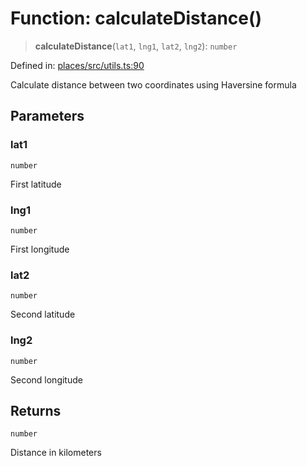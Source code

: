 # Function: calculateDistance()

> **calculateDistance**(`lat1`, `lng1`, `lat2`, `lng2`): `number`

Defined in: [places/src/utils.ts:90](https://github.com/happyvertical/smrt/blob/3e10e04571f8229dee5c87ee2f9b9b06c6c49f12/packages/places/src/utils.ts#L90)

Calculate distance between two coordinates using Haversine formula

## Parameters

### lat1

`number`

First latitude

### lng1

`number`

First longitude

### lat2

`number`

Second latitude

### lng2

`number`

Second longitude

## Returns

`number`

Distance in kilometers
